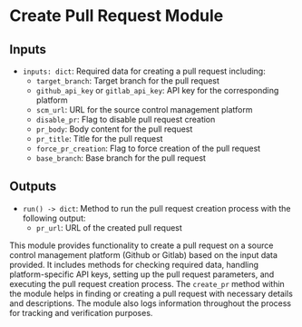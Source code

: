 # Create Pull Request Module

## Inputs
- `inputs: dict`: Required data for creating a pull request including:
  - `target_branch`: Target branch for the pull request
  - `github_api_key` or `gitlab_api_key`: API key for the corresponding platform
  - `scm_url`: URL for the source control management platform
  - `disable_pr`: Flag to disable pull request creation
  - `pr_body`: Body content for the pull request
  - `pr_title`: Title for the pull request
  - `force_pr_creation`: Flag to force creation of the pull request
  - `base_branch`: Base branch for the pull request

## Outputs
- `run() -> dict`: Method to run the pull request creation process with the following output:
  - `pr_url`: URL of the created pull request

This module provides functionality to create a pull request on a source control management platform (Github or Gitlab) based on the input data provided. It includes methods for checking required data, handling platform-specific API keys, setting up the pull request parameters, and executing the pull request creation process. The `create_pr` method within the module helps in finding or creating a pull request with necessary details and descriptions. The module also logs information throughout the process for tracking and verification purposes.